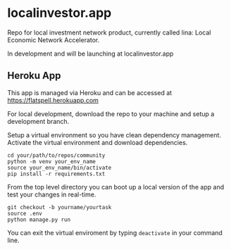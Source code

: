 # localinvestor.app
Repo for local investment network product, currently called lina: Local Economic Network Accelerator. 

In development and will be launching at localinvestor.app

## Heroku App
This app is managed via Heroku and can be accessed at https://flatspell.herokuapp.com

For local development, download the repo to your machine and setup a development branch. 

Setup a virtual environment so you have clean dependency management. Activate the virtual environment and download dependencies.
```
cd your/path/to/repos/community
python -m venv your_env_name
source your_env_name/bin/activate
pip install -r requirements.txt
```

From the top level directory you can boot up a local version of the app and test your changes in real-time.
```
git checkout -b yourname/yourtask
source .env
python manage.py run
```

You can exit the virtual enviroment by typing `deactivate` in your command line.
